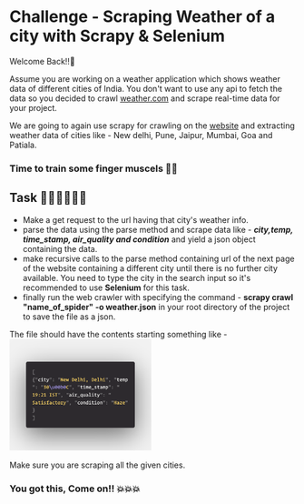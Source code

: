 # Challenge - Scraping Weather of a city with Scrapy & Selenium
Welcome Back!!👋

Assume you are working on a weather application which shows weather data of different cities of India. You don't want to use any api to fetch the data so you decided to crawl <a href="https://weather.com">weather.com</a> and scrape real-time data for your project.<br>

We are going to again use scrapy for crawling on the <a href="https://weather.com">website</a> and extracting weather data of cities like - New delhi, Pune, Jaipur, Mumbai, Goa and Patiala.

### Time to train some finger muscels 🏋️‍♀️

## Task 👨🏻‍💻👩🏻‍💻
- Make a get request to the url having that city's weather info.
- parse the data using the parse method and scrape data like - ***city,temp, time_stamp, air_quality and condition*** and yield a json object containing the data.
- make recursive calls to the parse method containing url of the next page of the website containing a different city until there is no further city available. You need to type the city in the search input so it's recommended to use **Selenium** for this task.
- finally run the web crawler with specifying the command - **scrapy crawl "name_of_spider" -o weather.json** in your root directory of the project to save the file as a json.

The file should have the contents starting something like - 
<br>
<img width="250px" src="./ss.png">

Make sure you are scraping all the given cities.

### You got this, Come on!! 💥💥💥
##


